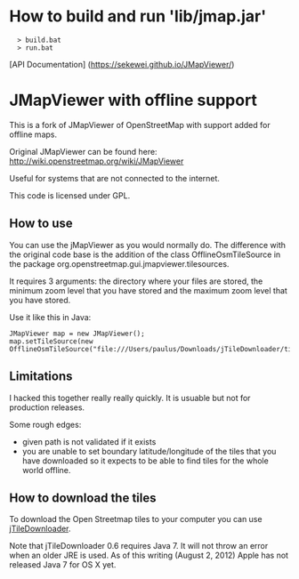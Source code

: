 # How to build and run 'lib/jmap.jar'
```
  > build.bat
  > run.bat
```
[API Documentation] (https://sekewei.github.io/JMapViewer/)

# JMapViewer with offline support
This is a fork of JMapViewer of OpenStreetMap with support added for offline maps.

Original JMapViewer can be found here: http://wiki.openstreetmap.org/wiki/JMapViewer

Useful for systems that are not connected to the internet.

This code is licensed under GPL.

## How to use
You can use the jMapViewer as you would normally do.
The difference with the original code base is the addition of the class OfflineOsmTileSource in the package org.openstreetmap.gui.jmapviewer.tilesources.

It requires 3 arguments: the directory where your files are stored, the minimum zoom level that you have stored and the maximum zoom level that you have stored.

Use it like this in Java:

    JMapViewer map = new JMapViewer();
    map.setTileSource(new OfflineOsmTileSource("file:///Users/paulus/Downloads/jTileDownloader/tiles/",1,9));

## Limitations
I hacked this together really really quickly. It is usuable but not for production releases.

Some rough edges:
 - given path is not validated if it exists
 - you are unable to set boundary latitude/longitude of the tiles that you have downloaded so it expects to be able to find tiles for the whole world offline.

## How to download the tiles
To download the Open Streetmap tiles to your computer you can use [jTileDownloader](http://wiki.openstreetmap.org/wiki/JTileDownloader).

Note that jTileDownloader 0.6 requires Java 7. It will not throw an error when an older JRE is used. As of this writing (August 2, 2012) Apple has not released Java 7 for OS X yet.
